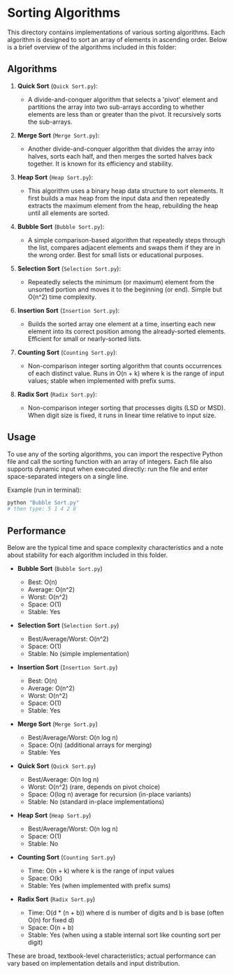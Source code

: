 # Sorting Algorithms

This directory contains implementations of various sorting algorithms. Each algorithm is designed to sort an array of elements in ascending order. Below is a brief overview of the algorithms included in this folder:

## Algorithms

1. **Quick Sort** (`Quick Sort.py`):
   - A divide-and-conquer algorithm that selects a 'pivot' element and partitions the array into two sub-arrays according to whether elements are less than or greater than the pivot. It recursively sorts the sub-arrays.

2. **Merge Sort** (`Merge Sort.py`):
   - Another divide-and-conquer algorithm that divides the array into halves, sorts each half, and then merges the sorted halves back together. It is known for its efficiency and stability.

3. **Heap Sort** (`Heap Sort.py`):
   - This algorithm uses a binary heap data structure to sort elements. It first builds a max heap from the input data and then repeatedly extracts the maximum element from the heap, rebuilding the heap until all elements are sorted.

4. **Bubble Sort** (`Bubble Sort.py`):
   - A simple comparison-based algorithm that repeatedly steps through the list, compares adjacent elements and swaps them if they are in the wrong order. Best for small lists or educational purposes.

5. **Selection Sort** (`Selection Sort.py`):
   - Repeatedly selects the minimum (or maximum) element from the unsorted portion and moves it to the beginning (or end). Simple but O(n^2) time complexity.

6. **Insertion Sort** (`Insertion Sort.py`):
   - Builds the sorted array one element at a time, inserting each new element into its correct position among the already-sorted elements. Efficient for small or nearly-sorted lists.

7. **Counting Sort** (`Counting Sort.py`):
   - Non-comparison integer sorting algorithm that counts occurrences of each distinct value. Runs in O(n + k) where k is the range of input values; stable when implemented with prefix sums.

8. **Radix Sort** (`Radix Sort.py`):
   - Non-comparison integer sorting that processes digits (LSD or MSD). When digit size is fixed, it runs in linear time relative to input size.

## Usage

To use any of the sorting algorithms, you can import the respective Python file and call the sorting function with an array of integers. Each file also supports dynamic input when executed directly: run the file and enter space-separated integers on a single line.

Example (run in terminal):

```powershell
python "Bubble Sort.py"
# then type: 5 1 4 2 8
```

## Performance

Below are the typical time and space complexity characteristics and a note about stability for each algorithm included in this folder.

- **Bubble Sort** (`Bubble Sort.py`)
   - Best: O(n)
   - Average: O(n^2)
   - Worst: O(n^2)
   - Space: O(1)
   - Stable: Yes

- **Selection Sort** (`Selection Sort.py`)
   - Best/Average/Worst: O(n^2)
   - Space: O(1)
   - Stable: No (simple implementation)

- **Insertion Sort** (`Insertion Sort.py`)
   - Best: O(n)
   - Average: O(n^2)
   - Worst: O(n^2)
   - Space: O(1)
   - Stable: Yes

- **Merge Sort** (`Merge Sort.py`)
   - Best/Average/Worst: O(n log n)
   - Space: O(n) (additional arrays for merging)
   - Stable: Yes

- **Quick Sort** (`Quick Sort.py`)
   - Best/Average: O(n log n)
   - Worst: O(n^2) (rare, depends on pivot choice)
   - Space: O(log n) average for recursion (in-place variants)
   - Stable: No (standard in-place implementations)

- **Heap Sort** (`Heap Sort.py`)
   - Best/Average/Worst: O(n log n)
   - Space: O(1)
   - Stable: No

- **Counting Sort** (`Counting Sort.py`)
   - Time: O(n + k) where k is the range of input values
   - Space: O(k)
   - Stable: Yes (when implemented with prefix sums)

- **Radix Sort** (`Radix Sort.py`)
   - Time: O(d * (n + b)) where d is number of digits and b is base (often O(n) for fixed d)
   - Space: O(n + b)
   - Stable: Yes (when using a stable internal sort like counting sort per digit)

These are broad, textbook-level characteristics; actual performance can vary based on implementation details and input distribution.